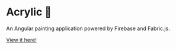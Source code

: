 # Acrylic 🎨

An Angular painting application powered by Firebase and Fabric.js.

[View it here!](https://acrylic-31bca.web.app/)
